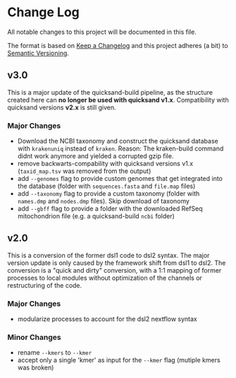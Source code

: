 # Change Log

All notable changes to this project will be documented in this file.

The format is based on [Keep a Changelog](http://keepachangelog.com/)
and this project adheres (a bit) to [Semantic Versioning](http://semver.org/).

## v3.0

This is a major update of the quicksand-build pipeline, as the structure created here can **no longer be used with quicksand v1.x**. Compatibility with quicksand versions **v2.x** is still given.

### Major Changes
- Download the NCBI taxonomy and construct the quicksand database with `krakenuniq` instead of `kraken`. Reason: The kraken-build command didnt work anymore and yielded a corrupted gzip file.
- remove backwarts-compability with quicksand versions v1.x (`taxid_map.tsv` was removed from the output)
- add `--genomes` flag to provide custom genomes that get integrated into the database (folder with `sequences.fasta` and `file.map` files)
- add `--taxonomy` flag to provide a custom taxonomy (folder with `names.dmp` and `nodes.dmp` files). Skip download of taxonomy
- add `--gbff` flag to provide a folder with the downloaded RefSeq mitochondrion file (e.g. a quicksand-build `ncbi` folder)

## v2.0

This is a conversion of the former dsl1 code to dsl2 syntax. The major version update is only caused by the framework shift from dsl1 to dsl2. The conversion is a "quick and dirty" conversion, with a 1:1 mapping of former processes to local modules without optimization of the channels or restructuring of the code.

### Major Changes

- modularize processes to account for the dsl2 nextflow syntax

### Minor Changes

- rename `--kmers` to `--kmer`
- accept only a single 'kmer' as input for the `--kmer` flag (mutiple kmers was broken)
